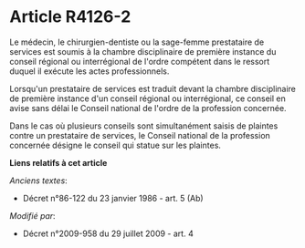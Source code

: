 # Article R4126-2

Le médecin, le chirurgien-dentiste ou la sage-femme prestataire de services est soumis à la chambre disciplinaire de première
instance du conseil régional ou interrégional de l'ordre compétent dans le ressort duquel il exécute les actes
professionnels.

Lorsqu'un prestataire de services est traduit devant la chambre disciplinaire de première instance d'un conseil régional ou
interrégional, ce conseil en avise sans délai le Conseil national de l'ordre de la profession concernée.

Dans le cas où plusieurs conseils sont simultanément saisis de plaintes contre un prestataire de services, le Conseil
national de la profession concernée désigne le conseil qui statue sur les plaintes.

**Liens relatifs à cet article**

_Anciens textes_:

  - Décret n°86-122 du 23 janvier 1986 - art. 5 (Ab)

_Modifié par_:

  - Décret n°2009-958 du 29 juillet 2009 - art. 4
